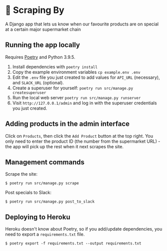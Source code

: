 # 🤑 Scraping By

A Django app that lets us know when our favourite products are on special at a
certain major supermarket chain

## Running the app locally

Requires [Poetry](https://python-poetry.org/) and Python 3.9.5.

1. Install dependencies with `poetry install`
1. Copy the example environment variables `cp example.env .env`
1. Edit the `.env` file you just created to add values for `API_URL` (necessary), and
   `SLACK_URL` (optional).
1. Create a superuser for yourself: `poetry run src/manage.py createsuperuser`
1. Run the local web server `poetry run src/manage.py runserver`
1. Visit `http://127.0.0.1/admin` and log in with the superuser credentials you just
   created.

## Adding products in the admin interface

Click on `Products`, then click the `Add Product` button at the top right. You
only need to enter the product ID (the number from the supermarket URL) - the
app will pick up the rest when it next scrapes the site.

## Management commands

Scrape the site:

```
$ poetry run src/manage.py scrape
```

Post specials to Slack:

```
$ poetry run src/manage.py post_to_slack
```

## Deploying to Heroku

Heroku doesn't know about Poetry, so if you add/update dependencies, you need to export
a `requirements.txt` file.

```
$ poetry export -f requirements.txt --output requirements.txt
```
